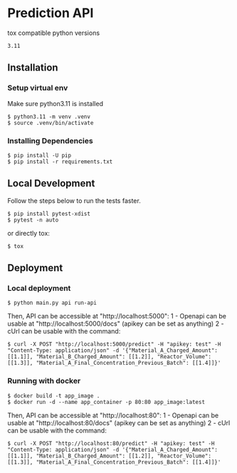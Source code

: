 # Prediction API

tox compatible python versions

```
3.11
```

## Installation

### Setup virtual env

Make sure python3.11 is installed

```
$ python3.11 -m venv .venv
$ source .venv/bin/activate
```

### Installing Dependencies

```
$ pip install -U pip
$ pip install -r requirements.txt
```

## Local Development

Follow the steps below to run the tests faster.

```
$ pip install pytest-xdist
$ pytest -n auto
```

or directly tox:

```
$ tox
```

## Deployment

### Local deployment

```
$ python main.py api run-api
```

Then, API can be accessible at "http://localhost:5000":
1 - Openapi can be usable at "http://localhost:5000/docs" (apikey can be set as anything)
2 - cUrl can be usable with the command:

```
$ curl -X POST "http://localhost:5000/predict" -H "apikey: test" -H  "Content-Type: application/json" -d '{"Material_A_Charged_Amount": [[1.1]], "Material_B_Charged_Amount": [[1.2]], "Reactor_Volume": [[1.3]], "Material_A_Final_Concentration_Previous_Batch": [[1.4]]}'
```

### Running with docker

```
$ docker build -t app_image .
$ docker run -d --name app_container -p 80:80 app_image:latest
```

Then, API can be accessible at "http://localhost:80":
1 - Openapi can be usable at "http://localhost:80/docs" (apikey can be set as anything)
2 - cUrl can be usable with the command:

```
$ curl -X POST "http://localhost:80/predict" -H "apikey: test" -H  "Content-Type: application/json" -d '{"Material_A_Charged_Amount": [[1.1]], "Material_B_Charged_Amount": [[1.2]], "Reactor_Volume": [[1.3]], "Material_A_Final_Concentration_Previous_Batch": [[1.4]]}'
```
